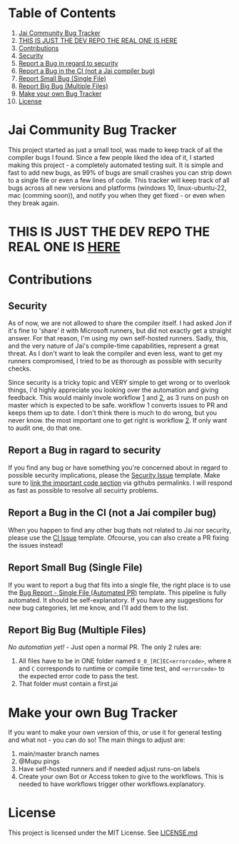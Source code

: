 # Table of Contents
1. [Jai Community Bug Tracker](#jai-community-bug-tracker)
2. [THIS IS JUST THE DEV REPO THE REAL ONE IS HERE](#this-is-just-the-dev-repo-the-real-one-is-here)
3. [Contributions](#contributions)
  1. [Security](#security)
  2. [Report a Bug in regard to security](#report-a-bug-in-regard-to-security)
  3. [Report a Bug in the CI (not a Jai compiler bug)](#report-a-bug-in-the-ci-not-a-jai-compiler-bug)
  4. [Report Small Bug (Single File)](#report-small-bug-single-file)
  5. [Report Big Bug (Multiple Files)](#report-big-bug-multiple-files)
4. [Make your own Bug Tracker](#make-your-own-bug-tracker)
5. [License](#license)

# Jai Community Bug Tracker
This project started as just a small tool, was made to keep track of all the compiler bugs I found. Since a few people liked the idea of it, I started making this project - a completely automated testing suit. It is simple and fast to add new bugs, as 99% of bugs are small crashes you can strip down to a single file or even a few lines of code. This tracker will keep track of all bugs across all new versions and platforms (windows 10, linux-ubuntu-22, mac (comming soon)), and notify you when they get fixed - or even when they break again. 

# THIS IS JUST THE DEV REPO THE REAL ONE IS [HERE](https://github.com/Mupu/JaiCommunityBugTracker/)

# Contributions
## Security
As of now, we are not allowed to share the compiler itself. I had asked Jon if it's fine to 'share' it with Microsoft runners, but did not exactly get a straight answer. For that reason, I'm using my own self-hosted runners. Sadly, this, and the very nature of Jai's compile-time capabilities, represent a great threat. As I don't want to leak the compiler and even less, want to get my runners compromised, I tried to be as thorough as possible with security checks.

Since security is a tricky topic and VERY simple to get wrong or to overlook things, I'd highly appreciate you looking over the automation and giving feedback. This would mainly invole workflow [1](.github/workflows/1_SB_issue_to_PR_synchronizer.yml) and [2](.github/workflows/2_validate_PR_and_merge.yml), as 3 runs on push on master which is expected to be safe. workflow 1 converts issues to PR and keeps them up to date. I don't think there is much to do wrong, but you never know. the most important one to get right is workflow [2](.github/workflows/2_validate_PR_and_merge.yml). If only want to audit one, do that one.

## Report a Bug in ragard to security
If you find any bug or have something you're concerned about in regard to possible security implications, please the [Security Issue](https://github.com/Mupu/JaiCommunityBugTrackerDev/issues/new?assignees=&labels=security&projects=&template=security_issue_template.yml&title=%5BSECURITY%5D+) template. Make sure to [link the important code section](https://docs.github.com/en/get-started/writing-on-github/working-with-advanced-formatting/creating-a-permanent-link-to-a-code-snippet) via githubs permalinks. I will respond as fast as possible to resolve all secuirty problems.

## Report a Bug in the CI (not a Jai compiler bug)
When you happen to find any other bug thats not related to Jai nor security, please use the [CI Issue](https://github.com/Mupu/JaiCommunityBugTrackerDev/issues/new?assignees=&labels=bug&projects=&template=ci_issue_template.yml&title=%5BBUG%5D+) template. Ofcourse, you can also create a PR fixing the issues instead!

## Report Small Bug (Single File)
If you want to report a bug that fits into a single file, the right place is to use the [Bug Report - Single File (Automated PR)](https://github.com/Mupu/JaiCommunityBugTrackerDev/issues/new?assignees=&labels=SB&projects=&template=sb_issue_template.yml&title=%5BSB%5D+Bug+Report+-+Single+File+%28DO+NOT+EDIT+TITLE%29) template. This pipeline is fully automated. It should be self-explanatory. If you have any suggestions for new bug categories, let me know, and I'll add them to the list.

## Report Big Bug (Multiple Files)
*No automation yet!* - Just open a normal PR. The only 2 rules are: 
1) All files have to be in ONE folder named `0_0_[RC]EC<errorcode>`, where `R` and `C` corresponds to runtime or compile time test, and `<errorcode>` to the expected error code to pass the test.
2) That folder must contain a first.jai

# Make your own Bug Tracker
If you want to make your own version of this, or use it for general testing and what not - you can do so! The main things to adjust are:
1) main/master branch names
2) @Mupu pings
3) Have self-hosted runners and if needed adjust runs-on labels
4) Create your own Bot or Access token to give to the workflows. This is needed to have workflows trigger other workflows.explanatory.

# License
This project is licensed under the MIT License. See [LICENSE.md](LICENSE.md)
